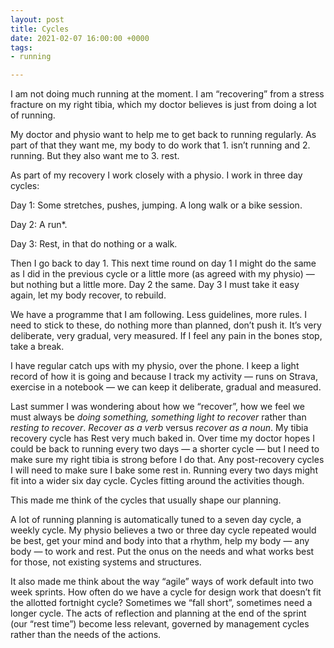 ```yaml
---
layout: post
title: Cycles
date: 2021-02-07 16:00:00 +0000
tags:
- running

---
```

I am not doing much running at the moment. I am “recovering” from a stress fracture on my right tibia, which my doctor believes is just from doing a lot of running.

My doctor and physio want to help me to get back to running regularly. As part of that they want me, my body to do work that 1. isn’t running and 2. running. But they also want me to 3. rest.

As part of my recovery I work closely with a physio. I work in three day cycles:

Day 1: Some stretches, pushes, jumping. A long walk or a bike session.

Day 2: A run*.

Day 3: Rest, in that do nothing or a walk.

Then I go back to day 1. This next time round on day 1 I might do the same as I did in the previous cycle or a little more (as agreed with my physio) — but nothing but a little more. Day 2 the same. Day 3 I must take it easy again, let my body recover, to rebuild.

We have a programme that I am following. Less guidelines, more rules. I need to stick to these, do nothing more than planned, don’t push it. It’s very deliberate, very gradual, very measured. If I feel any pain in the bones stop, take a break.

I have regular catch ups with my physio, over the phone. I keep a light record of how it is going and because I track my activity — runs on Strava, exercise in a notebook —  we can keep it deliberate, gradual and measured.

Last summer I was wondering about how we “recover”, how we feel we must always be _doing something, something light to recover_ rather than _resting to recover_. _Recover as a verb_ versus _recover as a noun_. My tibia recovery cycle has Rest very much baked in. Over time my doctor hopes I could be back to running every two days — a shorter cycle — but I need to make sure my right tibia is strong before I do that. Any post-recovery cycles I will need to make sure I bake some rest in. Running every two days might fit into a wider six day cycle. Cycles fitting around the activities though.

This made me think of the cycles that usually shape our planning.

A lot of running planning is automatically tuned to a seven day cycle, a weekly cycle. My physio believes a two or three day cycle repeated would be best, get your mind and body into that a rhythm, help my body — any body — to work and rest. Put the onus on the needs and what works best for those, not existing systems and structures.

It also made me think about the way “agile” ways of work default into two week sprints. How often do we have a cycle for design work that doesn’t fit the allotted fortnight cycle? Sometimes we “fall short”, sometimes need a longer cycle. The acts of reflection and planning at the end of the sprint (our “rest time”) become less relevant, governed by management cycles rather than the needs of the actions.